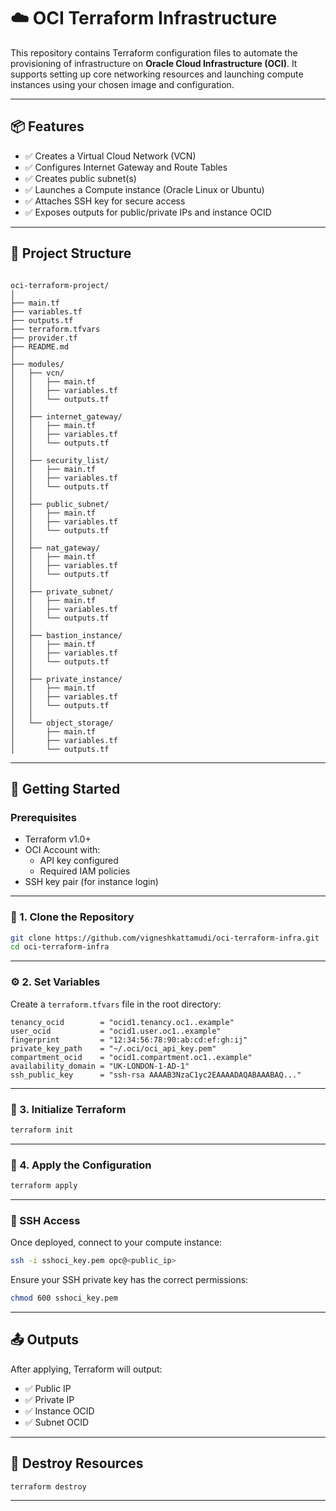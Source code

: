 # ☁️ OCI Terraform Infrastructure

This repository contains Terraform configuration files to automate the provisioning of infrastructure on **Oracle Cloud Infrastructure (OCI)**. It supports setting up core networking resources and launching compute instances using your chosen image and configuration.

---

## 📦 Features

- ✅ Creates a Virtual Cloud Network (VCN)
- ✅ Configures Internet Gateway and Route Tables
- ✅ Creates public subnet(s)
- ✅ Launches a Compute instance (Oracle Linux or Ubuntu)
- ✅ Attaches SSH key for secure access
- ✅ Exposes outputs for public/private IPs and instance OCID

---

## 📁 Project Structure

```

oci-terraform-project/
│
├── main.tf
├── variables.tf
├── outputs.tf
├── terraform.tfvars
├── provider.tf
├── README.md
│
├── modules/
│   ├── vcn/
│   │   ├── main.tf
│   │   ├── variables.tf
│   │   └── outputs.tf
│   │
│   ├── internet_gateway/
│   │   ├── main.tf
│   │   ├── variables.tf
│   │   └── outputs.tf
│   │
│   ├── security_list/
│   │   ├── main.tf
│   │   ├── variables.tf
│   │   └── outputs.tf
│   │
│   ├── public_subnet/
│   │   ├── main.tf
│   │   ├── variables.tf
│   │   └── outputs.tf
│   │
│   ├── nat_gateway/
│   │   ├── main.tf
│   │   ├── variables.tf
│   │   └── outputs.tf
│   │
│   ├── private_subnet/
│   │   ├── main.tf
│   │   ├── variables.tf
│   │   └── outputs.tf
│   │
│   ├── bastion_instance/
│   │   ├── main.tf
│   │   ├── variables.tf
│   │   └── outputs.tf
│   │
│   ├── private_instance/
│   │   ├── main.tf
│   │   ├── variables.tf
│   │   └── outputs.tf
│   │
│   └── object_storage/
│       ├── main.tf
│       ├── variables.tf
│       └── outputs.tf

````

---

## 🚀 Getting Started

### Prerequisites

- Terraform v1.0+
- OCI Account with:
  - API key configured
  - Required IAM policies
- SSH key pair (for instance login)

---

### 🧰 1. Clone the Repository

```bash
git clone https://github.com/vigneshkattamudi/oci-terraform-infra.git
cd oci-terraform-infra
````

---

### ⚙️ 2. Set Variables

Create a `terraform.tfvars` file in the root directory:

```hcl
tenancy_ocid        = "ocid1.tenancy.oc1..example"
user_ocid           = "ocid1.user.oc1..example"
fingerprint         = "12:34:56:78:90:ab:cd:ef:gh:ij"
private_key_path    = "~/.oci/oci_api_key.pem"
compartment_ocid    = "ocid1.compartment.oc1..example"
availability_domain = "UK-LONDON-1-AD-1"
ssh_public_key      = "ssh-rsa AAAAB3NzaC1yc2EAAAADAQABAAABAQ..."
```

---

### 🔧 3. Initialize Terraform

```bash
terraform init
```

---

### 🚀 4. Apply the Configuration

```bash
terraform apply
```

---

### 🔐 SSH Access

Once deployed, connect to your compute instance:

```bash
ssh -i sshoci_key.pem opc@<public_ip>
```

Ensure your SSH private key has the correct permissions:

```bash
chmod 600 sshoci_key.pem
```

---

## 📤 Outputs

After applying, Terraform will output:

* ✅ Public IP
* ✅ Private IP
* ✅ Instance OCID
* ✅ Subnet OCID

---

## 🧹 Destroy Resources

```bash
terraform destroy
```

---